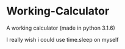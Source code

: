 # Working-Calculator
A working calculator (made in python 3.1.6)



I really wish i could use time.sleep on myself
